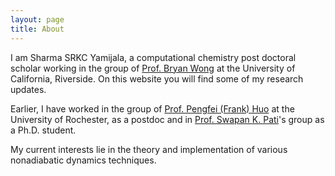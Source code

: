 ```yaml
---
layout: page
title: About
---
```

<p>I am Sharma SRKC Yamijala, a computational chemistry post doctoral scholar working in the group of <a href="http://www.bmwong-group.com/">Prof. Bryan Wong</a> at the University of California, Riverside. On this website you will find some of my research updates. </p>

<p>
Earlier, I have worked in the group of <a href="http://sas.rochester.edu/chm/groups/huo/">Prof. Pengfei (Frank) Huo</a> at the University of Rochester, as a postdoc and in <a href="http://www.jncasr.ac.in/pati/">Prof. Swapan K. Pati</a>'s group as a Ph.D. student.
</p>

<p>
My current interests lie in the theory and implementation of various nonadiabatic dynamics techniques.
</p>
